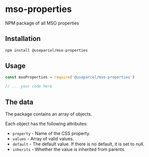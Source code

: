 # mso-properties

NPM package of all MSO properties


## Installation

```sh
npm install @useparcel/mso-properties
```

## Usage


```js
const msoProperties = require('@useparcel/mso-properties')

// ... your code here
```

## The data 

The package contains an array of objects.

Each object has the following attributes:

* `property` - Name of the CSS property.
* `values` - Array of valid values.
* `default` - The default value. If there is no default, it is set to null.
* `inherits` - Whether the value is inherited from parents.